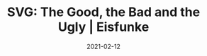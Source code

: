 ---
title: "SVG: The Good, the Bad and the Ugly | Eisfunke"
date: 2021-02-12
externalLink: https://www.eisfunke.com/article/svg-the-good-the-bad-and-the-ugly.html
---